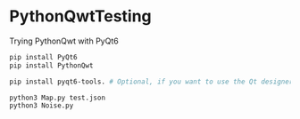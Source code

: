 # PythonQwtTesting

Trying PythonQwt with PyQt6

```sh
pip install PyQt6
pip install PythonQwt

pip install pyqt6-tools. # Optional, if you want to use the Qt designer, a very large download

python3 Map.py test.json
python3 Noise.py
```
